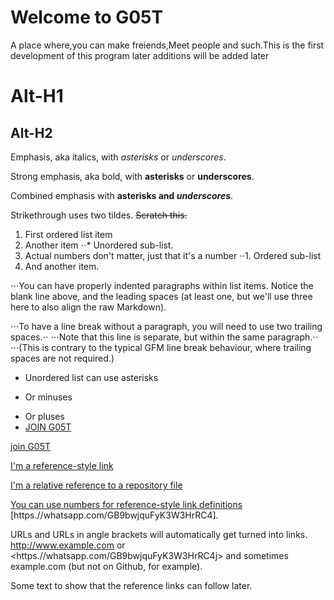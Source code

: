 # Welcome to G05T
A place where,you can make freiends,Meet people
and such.This is the first development of this program 
later additions will be added later

Alt-H1
======

Alt-H2
------
Emphasis, aka italics, with *asterisks* or _underscores_.

Strong emphasis, aka bold, with **asterisks** or __underscores__.

Combined emphasis with **asterisks and _underscores_**.

Strikethrough uses two tildes. ~~Scratch this.~~
1. First ordered list item
2. Another item
⋅⋅* Unordered sub-list. 
1. Actual numbers don't matter, just that it's a number
⋅⋅1. Ordered sub-list
4. And another item.

⋅⋅⋅You can have properly indented paragraphs within list items. Notice the blank line above, and the leading spaces (at least one, but we'll use three here to also align the raw Markdown).

⋅⋅⋅To have a line break without a paragraph, you will need to use two trailing spaces.⋅⋅
⋅⋅⋅Note that this line is separate, but within the same paragraph.⋅⋅
⋅⋅⋅(This is contrary to the typical GFM line break behaviour, where trailing spaces are not required.)

* Unordered list can use asterisks
- Or minuses
+ Or pluses
+ [JOIN G05T](https.//whatsapp.com/GB9bwjquFyK3W3HrRC4)

[join G05T](https.//whatsapp.com/GB9bwjquFyK3W3HrRC4)

[I'm a reference-style link][Arbitrary case-insensitive reference text]

[I'm a relative reference to a repository file](../blob/master/LICENSE)

[You can use numbers for reference-style link definitions][1]
 [https.//whatsapp.com/GB9bwjquFyK3W3HrRC4].

URLs and URLs in angle brackets will automatically get turned into links. 
http://www.example.com or <https.//whatsapp.com/GB9bwjquFyK3W3HrRC4j> and sometimes 
example.com (but not on Github, for example).

Some text to show that the reference links can follow later.

[arbitrary case-insensitive reference text]: https://www.mozilla.org
[1]: http://slashdot.org
[link text itself]: https.//whatsapp.com/GB9bwjquFyK3W3HrRC4
